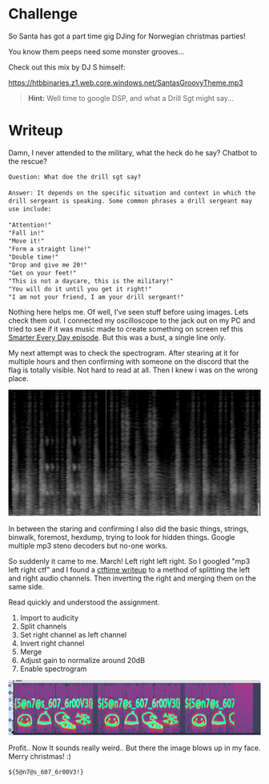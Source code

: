 # Challenge

So Santa has got a part time gig DJing for Norwegian christmas parties!

You know them peeps need some monster grooves...

Check out this mix by DJ S himself:

https://htbbinaries.z1.web.core.windows.net/SantasGroovyTheme.mp3

> **Hint:** Well time to google DSP, and what a Drill Sgt might say...

# Writeup

Damn, I never attended to the military, what the heck do he say? Chatbot to the rescue?

```
Question: What doe the drill sgt say?

Answer: It depends on the specific situation and context in which the drill sergeant is speaking. Some common phrases a drill sergeant may use include:

"Attention!"
"Fall in!"
"Move it!"
"Form a straight line!"
"Double time!"
"Drop and give me 20!"
"Get on your feet!"
"This is not a daycare, this is the military!"
"You will do it until you get it right!"
"I am not your friend, I am your drill sergeant!"
```

Nothing here helps me. Of well, I've seen stuff before using images. Lets check them out. I connected my oscilloscope to the jack out on my PC and tried to see if it was music made to create something on screen ref this [Smarter Every Day episode](https://www.youtube.com/watch?v=4gibcRfp4zA). But this was a bust, a single line only.

My next attempt was to check the spectrogram. After stearing at it for multiple hours and then confirming with someone on the discord that the flag is totally visible. Not hard to read at all. Then I knew i was on the wrong place. 

![Staring](spectrogram_of_mp3.png)

In between the staring and confirming I also did the basic things, strings, binwalk, foremost, hexdump, trying to look for hidden things. Google multiple mp3 steno decoders but no-one works. 

So suddenly it came to me. March! Left right left right. So I googled "mp3 left right ctf" and I found a [ctftime writeup](https://ctftime.org/writeup/8835) to a method of splitting the left and right audio channels. Then inverting the right and merging them on the same side.

Read quickly and understood the assignment.

1. Import to audicity
2. Split channels
3. Set right channel as left channel
4. Invert right channel
5. Merge 
6. Adjust gain to normalize around 20dB
7. Enable spectrogram

![Finally](finally.png)

Profit.. Now It sounds really weird.. But there the image blows up in my face. Merry christmas! :) 

```
${5@n7@s_607_6r00V3!}
```